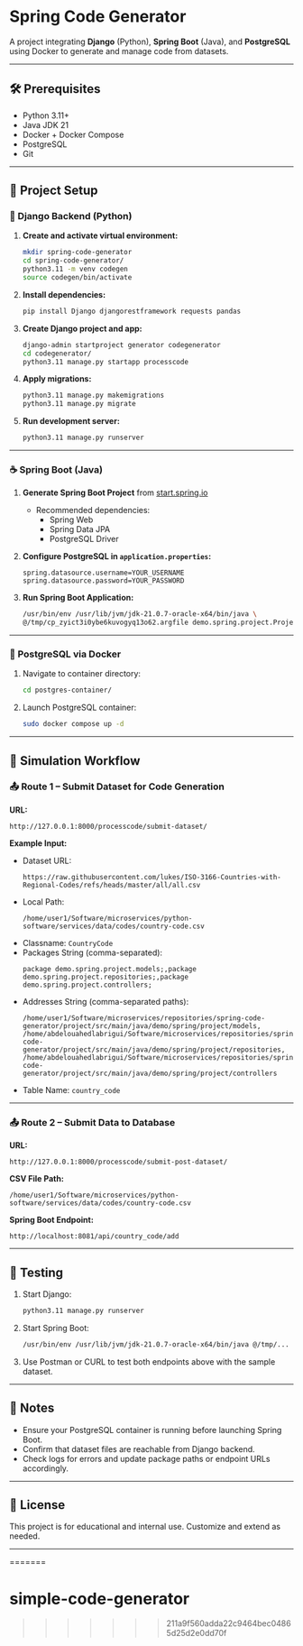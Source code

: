 # Spring Code Generator

A project integrating **Django** (Python), **Spring Boot** (Java), and **PostgreSQL** using Docker to generate and manage code from datasets.

---

## 🛠️ Prerequisites

- Python 3.11+
- Java JDK 21
- Docker + Docker Compose
- PostgreSQL
- Git

---

## 📁 Project Setup

### 🐍 Django Backend (Python)

1. **Create and activate virtual environment:**
   ```bash
   mkdir spring-code-generator
   cd spring-code-generator/
   python3.11 -m venv codegen
   source codegen/bin/activate
   ```

2. **Install dependencies:**
   ```bash
   pip install Django djangorestframework requests pandas
   ```

3. **Create Django project and app:**
   ```bash
   django-admin startproject generator codegenerator
   cd codegenerator/
   python3.11 manage.py startapp processcode
   ```

4. **Apply migrations:**
   ```bash
   python3.11 manage.py makemigrations
   python3.11 manage.py migrate
   ```

5. **Run development server:**
   ```bash
   python3.11 manage.py runserver
   ```

---

### ☕ Spring Boot (Java)

1. **Generate Spring Boot Project** from [start.spring.io](https://start.spring.io/)
   - Recommended dependencies:
     - Spring Web
     - Spring Data JPA
     - PostgreSQL Driver

2. **Configure PostgreSQL in `application.properties`:**
   ```properties
   spring.datasource.username=YOUR_USERNAME
   spring.datasource.password=YOUR_PASSWORD
   ```

3. **Run Spring Boot Application:**
   ```bash
   /usr/bin/env /usr/lib/jvm/jdk-21.0.7-oracle-x64/bin/java \
   @/tmp/cp_zyict3i0ybe6kuvogyq13o62.argfile demo.spring.project.ProjectApplication
   ```

---

### 🐘 PostgreSQL via Docker

1. Navigate to container directory:
   ```bash
   cd postgres-container/
   ```

2. Launch PostgreSQL container:
   ```bash
   sudo docker compose up -d
   ```

---

## 🔁 Simulation Workflow

### 📤 Route 1 – Submit Dataset for Code Generation

**URL:**
```
http://127.0.0.1:8000/processcode/submit-dataset/
```

**Example Input:**
- Dataset URL:
  ```
  https://raw.githubusercontent.com/lukes/ISO-3166-Countries-with-Regional-Codes/refs/heads/master/all/all.csv
  ```
- Local Path:
  ```
  /home/user1/Software/microservices/python-software/services/data/codes/country-code.csv
  ```
- Classname: `CountryCode`
- Packages String (comma-separated):
  ```
  package demo.spring.project.models;,package demo.spring.project.repositories;,package demo.spring.project.controllers;
  ```
- Addresses String (comma-separated paths):
  ```
  /home/user1/Software/microservices/repositories/spring-code-generator/project/src/main/java/demo/spring/project/models,
  /home/abdelouahedlabrigui/Software/microservices/repositories/spring-code-generator/project/src/main/java/demo/spring/project/repositories,
  /home/abdelouahedlabrigui/Software/microservices/repositories/spring-code-generator/project/src/main/java/demo/spring/project/controllers
  ```
- Table Name: `country_code`

---

### 📤 Route 2 – Submit Data to Database

**URL:**
```
http://127.0.0.1:8000/processcode/submit-post-dataset/
```

**CSV File Path:**
```
/home/user1/Software/microservices/python-software/services/data/codes/country-code.csv
```

**Spring Boot Endpoint:**
```
http://localhost:8081/api/country_code/add
```

---

## 🧪 Testing

1. Start Django:
   ```bash
   python3.11 manage.py runserver
   ```

2. Start Spring Boot:
   ```bash
   /usr/bin/env /usr/lib/jvm/jdk-21.0.7-oracle-x64/bin/java @/tmp/... ProjectApplication
   ```

3. Use Postman or CURL to test both endpoints above with the sample dataset.

---

## 📎 Notes

- Ensure your PostgreSQL container is running before launching Spring Boot.
- Confirm that dataset files are reachable from Django backend.
- Check logs for errors and update package paths or endpoint URLs accordingly.

---

## 📄 License

This project is for educational and internal use. Customize and extend as needed.

---
=======
# simple-code-generator
>>>>>>> 211a9f560adda22c9464bec04865d25d2e0dd70f
